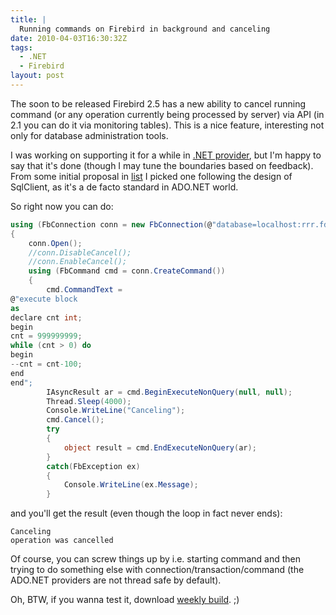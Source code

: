 ```yaml
---
title: |
  Running commands on Firebird in background and canceling
date: 2010-04-03T16:30:32Z
tags:
  - .NET
  - Firebird
layout: post
---
```

The soon to be released Firebird 2.5 has a new ability to cancel running command (or any operation currently being processed by server) via API (in 2.1 you can do it via monitoring tables). This is a nice feature, interesting not only for database administration tools.

I was working on supporting it for a while in [.NET provider][1], but I'm happy to say that it's done (though I may tune the boundaries based on feedback). From some initial proposal in [list][2] I picked one following the design of SqlClient, as it's a de facto standard in ADO.NET world.

So right now you can do:

```csharp
using (FbConnection conn = new FbConnection(@"database=localhost:rrr.fdb;user=sysdba;password=masterkey"))
{
	conn.Open();
	//conn.DisableCancel();
	//conn.EnableCancel();
	using (FbCommand cmd = conn.CreateCommand())
	{
		cmd.CommandText =
@"execute block
as
declare cnt int;
begin
cnt = 999999999;
while (cnt > 0) do
begin
--cnt = cnt-100;
end
end";
		IAsyncResult ar = cmd.BeginExecuteNonQuery(null, null);
		Thread.Sleep(4000);
		Console.WriteLine("Canceling");
		cmd.Cancel();
		try
		{
			object result = cmd.EndExecuteNonQuery(ar);
		}
		catch(FbException ex)
		{
			Console.WriteLine(ex.Message);
		}
```

and you'll get the result (even though the loop in fact never ends):

```text
Canceling
operation was cancelled
```

Of course, you can screw things up by i.e. starting command and then trying to do something else with connection/transaction/command (the ADO.NET providers are not thread safe by default).

Oh, BTW, if you wanna test it, download [weekly build][3]. ;)

[1]: http://firebirdsql.org/index.php?op=files&id=netprovider
[2]: http://firebirdsql.org/index.php?op=lists
[3]: http://netprovider.cincura.net/